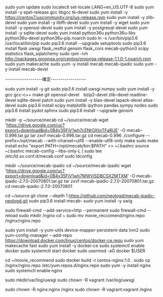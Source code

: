 sudo yum update
sudo localectl set-locale LANG=en_US.UTF-8
sudo yum install -y epel-release gcc libgcc tk-devel
sudo yum install -y https://centos7.iuscommunity.org/ius-release.rpm
sudo yum install -y zlib-devel
sudo yum install -y libffi-devel
sudo yum install -y wget
sudo yum install -y openssl-devel
sudo yum install -y postgresql-devel
sudo yum install -y sqlite-devel
sudo yum install python36u python36u-libs python36u-devel python36u-pip.noarch
sudo ln -s /usr/bin/pip3.6 /usr/local/bin/pip
sudo pip3.6 install --upgrade setuptools
sudo pip3.6 install flask uwsgi flask_restful gensim flask_cors mecab-python3 scipy statistics flask_sqlalchemy
sudo rpm -ivh http://packages.groonga.org/centos/groonga-release-1.1.0-1.noarch.rpm
sudo yum makecache
sudo yum -y install mecab mecab-ipadic
sudo yum -y install mecab-devel

-------------------確定------------------

sudo yum install -y git
sudo pip3.6 install uwsgi numpy
sudo yum install -y gcc gcc-c++ make git openssl-devel　bzip2-devel zlib-devel readline-devel sqlite-devel patch
sudo yum install -y blas-devel lapack-devel atlas-devel
sudo pip3.6 install scipy matplotlib ipython pandas sympy nodes
sudo pip3.6 install pydot sphinx
sudo pip3.6 install --upgrade gensim

mkdir -p ~/source/mecab
cd ~/source/mecab
wget 'https://drive.google.com/uc?export=download&id=0B4y35FiV1wh7cENtOXlicTFaRUE' -O mecab-0.996.tar.gz
tar zxvf mecab-0.996.tar.gz
cd mecab-0.996
./configure --prefix=/opt/mecab --with-charset=utf8 --enable-utf8-only
make
sudo make install
echo "export PATH=/opt/mecab/bin:\$PATH" >> ~/.bashrc
source ~/.bashrc
mecab-config --libs-only-L | sudo tee /etc/ld.so.conf.d/mecab.conf
sudo ldconfig

mkdir ~/source/mecab-ipadic
cd ~/source/mecab-ipadic
wget 'https://drive.google.com/uc?export=download&id=0B4y35FiV1wh7MWVlSDBCSXZMTXM' -O mecab-ipadic-2.7.0-20070801.tar.gz
tar zxvf mecab-ipadic-2.7.0-20070801.tar.gz
cd mecab-ipadic-2.7.0-20070801

cd ~/source
git clone --depth 1 https://github.com/neologd/mecab-ipadic-neologd.git
sudo pip3.6 install mecab-
sudo yum install -y swig
<!-- model.vecの送信が問題 情報オチ？-->

sudo firewall-cmd --add-service=http --permanent
sudo firewall-cmd --reload
sudo mkdir /nginx
cd ~
sudo mv movie_reccomend/nginx.repo /nginx/nginx.repo

sudo yum install -y yum-utils device-mapper-persistent-data lvm2
sudo yum-config-manager --add-repo https://download.docker.com/linux/centos/docker-ce.repo
sudo yum makecache fast
sudo yum install -y docker-ce
sudo systemctl enable docker
sudo systemctl start docker
sudo usermod -aG docker $USER

cd ~/movie_recommend
sudo docker build -t centos-nginx:1.0 .
sudo cp /nginx/nginx.repo /etc/yum.repos.d/nginx.repo
sudo yum -y install nginx
sudo systemctl enable nginx

sudo mkdir/var/log/uwsgi
sudo chown -R vagrant /var/log/uwsgi

sudo chown -R nginx:nginx  /nginx
sudo chown -R vagrant:vagrant /nginx

